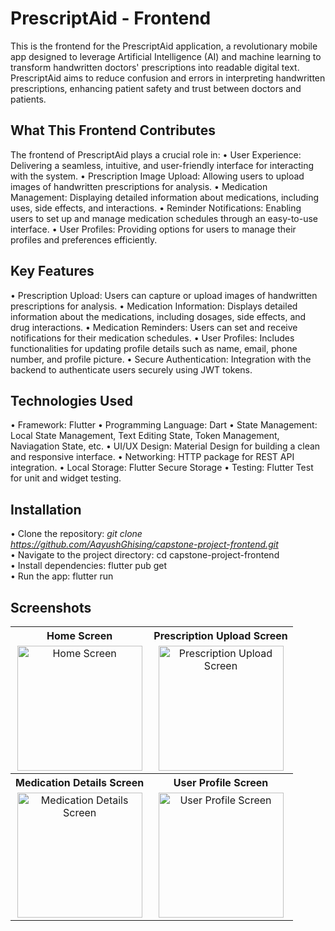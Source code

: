 # PrescriptAid - Frontend
This is the frontend for the PrescriptAid application, a revolutionary mobile app designed to leverage Artificial Intelligence (AI) and machine learning to transform handwritten doctors' prescriptions into readable digital text. PrescriptAid aims to reduce confusion and errors in interpreting handwritten prescriptions, enhancing patient safety and trust between doctors and patients.

## What This Frontend Contributes
The frontend of PrescriptAid plays a crucial role in:
• User Experience: Delivering a seamless, intuitive, and user-friendly interface for interacting with the system.
• Prescription Image Upload: Allowing users to upload images of handwritten prescriptions for analysis.
• Medication Management: Displaying detailed information about medications, including uses, side effects, and interactions.
• Reminder Notifications: Enabling users to set up and manage medication schedules through an easy-to-use interface.
• User Profiles: Providing options for users to manage their profiles and preferences efficiently.

## Key Features
• Prescription Upload: Users can capture or upload images of handwritten prescriptions for analysis.
• Medication Information: Displays detailed information about the medications, including dosages, side effects, and drug interactions.
• Medication Reminders: Users can set and receive notifications for their medication schedules.
• User Profiles: Includes functionalities for updating profile details such as name, email, phone number, and profile picture.
• Secure Authentication: Integration with the backend to authenticate users securely using JWT tokens.

## Technologies Used
• Framework: Flutter
• Programming Language: Dart
• State Management: Local State Management, Text Editing State, Token Management, Naviagation State, etc.
• UI/UX Design: Material Design for building a clean and responsive interface.
• Networking: HTTP package for REST API integration.
• Local Storage: Flutter Secure Storage
• Testing: Flutter Test for unit and widget testing.

## Installation
• Clone the repository:
  *git clone https://github.com/AayushGhising/capstone-project-frontend.git*  
• Navigate to the project directory:
  cd capstone-project-frontend  
• Install dependencies:
  flutter pub get  
• Run the app:
  flutter run  

## Screenshots  
<table>
  <tr>
    <th>Home Screen</th>
    <th>Prescription Upload Screen</th>
  </tr>
  <tr>
    <td align="center">
      <img src="https://github.com/user-attachments/assets/0c3a060b-30a9-4e63-b6bc-152940f0aee1" alt="Home Screen" width="200" />
    </td>
    <td align="center">
      <img src="https://github.com/user-attachments/assets/b1b0f191-15d8-4b65-8fce-0a5b9002590d" alt="Prescription Upload Screen" width="200" />
    </td>
  </tr>
  <tr>
    <th>Medication Details Screen</th>
    <th>User Profile Screen</th>
  </tr>
  <tr>
    <td align="center">
      <img src="https://github.com/user-attachments/assets/8426558a-bd54-4581-88ec-cb80b77e215c" alt="Medication Details Screen" width="200" />
    </td>
    <td align="center">
      <img src="https://github.com/user-attachments/assets/f667385d-a6ae-45ba-8b13-3b187b198d75" alt="User Profile Screen" width="200" />
    </td>
  </tr>
</table>

